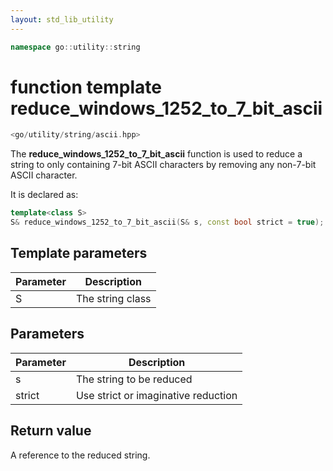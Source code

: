 ```yaml
---
layout: std_lib_utility
---
```


```c++
namespace go::utility::string
```

# function template reduce_windows_1252_to_7_bit_ascii

```c++
<go/utility/string/ascii.hpp>
```

The **reduce_windows_1252_to_7_bit_ascii** function is used to reduce a string
to only containing 7-bit ASCII characters by removing any non-7-bit ASCII
character.

It is declared as:

```c++
template<class S>
S& reduce_windows_1252_to_7_bit_ascii(S& s, const bool strict = true);
```

## Template parameters

Parameter | Description
-|-
S|The string class

## Parameters

Parameter | Description
-|-
s|The string to be reduced
strict|Use strict or imaginative reduction

## Return value

A reference to the reduced string.
